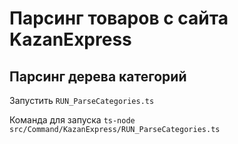 # Парсинг товаров с сайта KazanExpress

## Парсинг дерева категорий

Запустить `RUN_ParseCategories.ts`

Команда для запуска `ts-node src/Command/KazanExpress/RUN_ParseCategories.ts`

